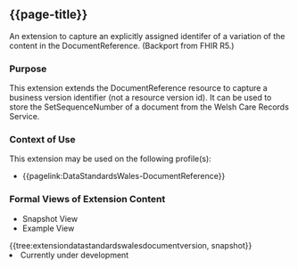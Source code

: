 <div class="warning"><span class="ImplementWarn"></span></div>

## {{page-title}}
An extension to capture an explicitly assigned identifer of a variation of the content in the DocumentReference. (Backport from FHIR R5.)

### Purpose
This extension extends the DocumentReference resource to capture a business version identifier (not a resource version id).  It can be used to store the SetSequenceNumber of a document from the Welsh Care Records Service. 

### Context of Use
This extension may be used on the following profile(s):
* {{pagelink:DataStandardsWales-DocumentReference}}

### Formal Views of Extension Content
<div class="tab-wrap">
  <ul class="tab-head">
    <li class="tablink tab-active" onclick="openCity(this,'tabsnap')" data-target="tabsnap">
      Snapshot View
    </li>
    <li class="tablink" onclick="openCity(this,'tabeg')" data-target="tabeg">
      Example View
    </li>
  </ul>
  <div class="tab-main">
    <div id="tabsnap" class="tabcontent active">      
      {{tree:extensiondatastandardswalesdocumentversion, snapshot}}
    </div>
    <div id="tabeg" class="tabcontent">
      <list>
         <li>Currently under development</li>
      </list>
    </div>
  </div>
</div>